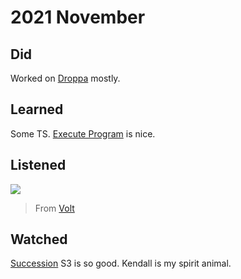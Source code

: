 # 2021 November

## Did

Worked on [Droppa](https://www.droppa.com) mostly.

## Learned

Some TS. [Execute Program](https://www.executeprogram.com/) is nice.

## Listened

![](https://i.imgur.com/AXaEHsp.png)

> From [Volt](https://volt.fm/nikitavoloboev)

## Watched

[Succession](https://trakt.tv/shows/succession) S3 is so good. Kendall is my spirit animal.
